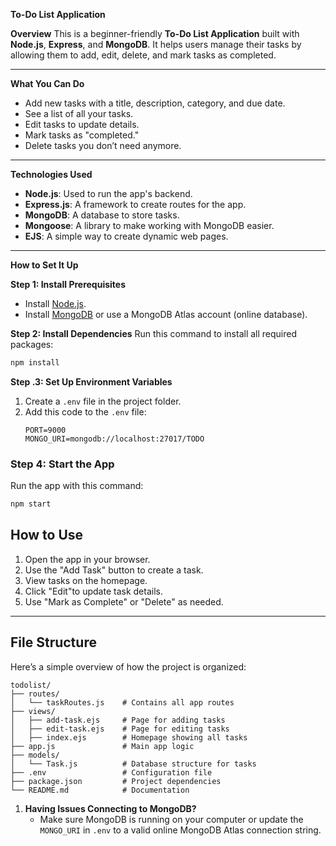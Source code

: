  **To-Do List Application**

 **Overview**
This is a beginner-friendly **To-Do List Application** built with **Node.js**, **Express**, and **MongoDB**. It helps users manage their tasks by allowing them to add, edit, delete, and mark tasks as completed.

---

 **What You Can Do**
- Add new tasks with a title, description, category, and due date.
- See a list of all your tasks.
- Edit tasks to update details.
- Mark tasks as "completed."
- Delete tasks you don’t need anymore.

---
 **Technologies Used**
- **Node.js**: Used to run the app's backend.
- **Express.js**: A framework to create routes for the app.
- **MongoDB**: A database to store tasks.
- **Mongoose**: A library to make working with MongoDB easier.
- **EJS**: A simple way to create dynamic web pages.

---

 **How to Set It Up**

 **Step 1: Install Prerequisites**
- Install [Node.js](https://nodejs.org/).
- Install [MongoDB](https://www.mongodb.com/try/download/community) or use a MongoDB Atlas account (online database).


 **Step 2: Install Dependencies**
Run this command to install all required packages:
```bash
npm install
```

**Step .3: Set Up Environment Variables**
1. Create a `.env` file in the project folder.
2. Add this code to the `.env` file:
   ```env
   PORT=9000
   MONGO_URI=mongodb://localhost:27017/TODO
   ```

### **Step 4: Start the App**
Run the app with this command:
```bash
npm start
```

## **How to Use**
1. Open the app in your browser.
2. Use the "Add Task" button to create a task.
3. View tasks on the homepage.
4. Click "Edit"to update task details.
5. Use "Mark as Complete" or "Delete" as needed.

---

## **File Structure**
Here’s a simple overview of how the project is organized:
```
todolist/
├── routes/
│   └── taskRoutes.js    # Contains all app routes
├── views/
│   ├── add-task.ejs     # Page for adding tasks
│   ├── edit-task.ejs    # Page for editing tasks
│   ├── index.ejs        # Homepage showing all tasks
├── app.js               # Main app logic
├── models/
│   └── Task.js          # Database structure for tasks
├── .env                 # Configuration file
├── package.json         # Project dependencies
└── README.md            # Documentation
```


1. **Having Issues Connecting to MongoDB?**
   - Make sure MongoDB is running on your computer or update the `MONGO_URI` in `.env` to a valid online MongoDB Atlas connection string.



